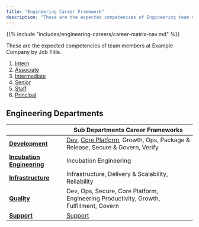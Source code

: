 ```yaml
---
title: "Engineering Career Framework"
description: "These are the expected competencies of Engineering team members at Example Company by Job Title."
---
```


{{% include "includes/engineering-careers/career-matrix-nav.md" %}}

These are the expected competencies of team members at Example Company by Job Title.

1. [Intern](/handbook/engineering/careers/matrix/intern/)
1. [Associate](/handbook/engineering/careers/matrix/associate/)
1. [Intermediate](/handbook/engineering/careers/matrix/intermediate/)
1. [Senior](/handbook/engineering/careers/matrix/senior/)
1. [Staff](/handbook/engineering/careers/matrix/staff/)
1. [Principal](/handbook/engineering/careers/matrix/principal/)

## Engineering Departments

|   | Sub Departments Career Frameworks                                                                                                                                                                                                              |
| ---- |------------------------------------------------------------------------------------------------------------------------------------------------------------------------------------------------------------------------------------------------|
| **[Development](/handbook/engineering/careers/matrix/development/)** | [Dev](/handbook/engineering/careers/matrix/development/dev/), [Core Platform](/handbook/engineering/careers/matrix/infrastructure/core-platform/), Growth, Ops, Package & Release, Secure & Govern, Verify |
| **[Incubation Engineering](/handbook/engineering/careers/matrix/development/incubation/)** | Incubation Engineering |
| **[Infrastructure](/handbook/engineering/careers/matrix/infrastructure/)** | Infrastructure, Delivery & Scalability, Reliability                                                                                                                                                                                            |
| **[Quality](/handbook/engineering/careers/matrix/quality/)** | Dev, Ops, Secure, Core Platform, Engineering Productivity, Growth, Fulfillment, Govern                                                                                                                                                            |
| **[Support](/handbook/engineering/careers/matrix/support/)** | [Support](/handbook/engineering/careers/matrix/support/)  |
